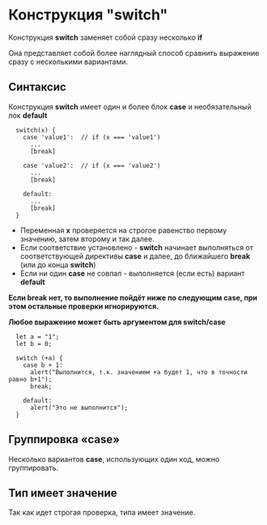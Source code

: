 # Конструкция "switch"

Конструкция **switch** заменяет собой сразу несколько **if**

Она представляет собой более наглядный способ сравнить выражение сразу с несколькими вариантами.

## Синтаксис

Конструкция **switch** имеет один и более блок **case** и необязательный лок **default**

```
  switch(x) {
    case 'value1':  // if (x === 'value1')
      ...
      [break]

    case 'value2':  // if (x === 'value2')
      ...
      [break]

    default:
      ...
      [break]
  }
```

- Переменная **x** проверяется на строгое равенство первому значению, затем второму и так далее.
- Если соответствие установлено - **switch** начинает выполняться от соответствующей директивы **case** и далее, до ближайшего **break** (или до конца **switch**)
- Если ни один **case** не совпал - выполняется (если есть) вариант **default**

**Если break нет, то выполнение пойдёт ниже по следующим case, при этом остальные проверки игнорируются.**

**Любое выражение может быть аргументом для switch/case**

```
  let a = "1";
  let b = 0;

  switch (+a) {
    case b + 1:
      alert("Выполнится, т.к. значением +a будет 1, что в точности равно b+1");
      break;

    default:
      alert("Это не выполнится");
  }
```

## Группировка «case»

Несколько вариантов **case**, использующих один код, можно группировать.  

## Тип имеет значение

Так как идет строгая проверка, типа имеет значение.